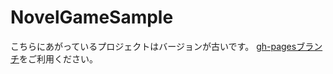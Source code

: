 # NovelGameSample
こちらにあがっているプロジェクトはバージョンが古いです。
[gh-pagesブランチ](https://github.com/triacontane/NovelGameSample/tree/gh-pages)をご利用ください。

